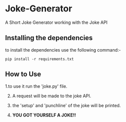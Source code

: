 # Joke-Generator
A Short Joke Generator working with the Joke API

## Installing the dependencies
to install the dependencies use the following command:-

```pip install -r requirements.txt```
## How to Use
1.to use it run the 'joke.py' file.

2. A request will be made to the joke API.

3. the 'setup' and 'punchline' of the joke will be printed.

4. **YOU GOT YOURSELF A JOKE!!**
